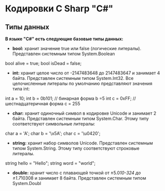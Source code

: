# Кодировки C Sharp "C#"

## Типы данных

**В языке "C#" есть следующие базовые типы данных:**

* __bool:__ хранит значение true или false (логические литералы). Представлен системным типом System.Boolean

bool alive = true;
bool isDead = false;

* __int:__ хранит целое число от -2147483648 до 2147483647 и занимает 4 байта. Представлен системным типом System.Int32. Все целочисленные литералы по умолчанию представляют значения типа int:

int a = 10;
int b = 0b101;  // бинарная форма b =5
int c = 0xFF;   // шестнадцатеричная форма c = 255

* __char:__ хранит одиночный символ в кодировке Unicode и занимает 2 байта. 
Представлен системным типом System.Char. 
Этому типу соответствуют символьные литералы:

char a = 'A';
char b = '\x5A';
char c = '\u0420';

* __string:__ хранит набор символов Unicode. 
Представлен системным типом System.String. 
Этому типу соответствуют строковые литералы.

string hello = "Hello";
string word = "world";

* __double:__ хранит число с плавающей точкой от ±5.0*10-324 до ±1.7*10308 и занимает 8 байта. 
Представлен системным типом System.Doubl
